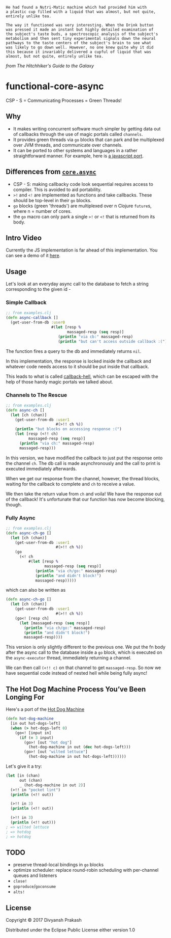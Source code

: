 ```
He had found a Nutri-Matic machine which had provided him with
a plastic cup filled with a liquid that was almost, but not quite,
entirely unlike tea.

The way it functioned was very interesting. When the Drink button
was pressed it made an instant but highly detailed examination of
the subject's taste buds, a spectroscopic analysis of the subject's
metabolism and then sent tiny experimental signals down the neural
pathways to the taste centers of the subject's brain to see what
was likely to go down well. However, no one knew quite why it did
this because it invariably delivered a cupful of liquid that was
almost, but not quite, entirely unlike tea.
```
*from The Hitchhiker's Guide to the Galaxy*

# functional-core-async

CSP - S = Communicating Processes = Green Threads!

## Why

- It makes writing concurrent software much simpler by getting data out of callbacks
through the use of magic portals called `channels`.
- It provides green threads via `go` blocks that can park and be multiplexed over JVM threads,
and communicate over channels.
- It can be ported to other systems and languages in a rather straightforward manner.
For example, here is [a javascript port](https://github.com/divs1210/coroutines.js).

## Differences from [`core.async`](https://github.com/clojure/core.async)
- CSP - S: making callbacky code look sequential requires access to compiler. This is avoided to aid portability.
- `>!` and `<!` are implemented as functions and take callbacks. These should be top-level in their `go` blocks.
- `go` blocks (green 'threads') are multiplexed over n Clojure `future`s, where n = number of cores.
- the `go` macro can only park a single `>!` or `<!` that is returned from its body.

## Intro Video

Currently the JS implementation is far ahead of this implementation. You can see a demo of it [here](https://www.youtube.com/watch?v=bjQenG-gcME).

## Usage

Let's look at an everyday async call to the database to fetch a string
corresponding to the given id -

### Simple Callback
```clojure
;; from examples.clj
(defn async-callback []
  (get-user-from-db :user0
                    #(let [resp %
                           massaged-resp (seq resp)]
                       (println "via cb:" massaged-resp)
                       (println "but can't access outside callback :("))))
```

The function fires a query to the db and immediately returns `nil`.

In this implementation, the response is locked inside the callback
and whatever code needs access to it should be put inside that callback.

This leads to what is called [callback-hell](http://callbackhell.com/),
which can be escaped with the help of those handy magic portals we talked about.

### Channels to The Rescue
```clojure
;; from examples.clj
(defn async-ch []
  (let [ch (chan)]
    (get-user-from-db :user1
                      #(>!! ch %))
    (println "but blocks on accessing response :(")
    (let [resp (<!! ch)
          massaged-resp (seq resp)]
      (println "via ch:" massaged-resp)
      massaged-resp)))
```

In this version, we have modified the callback to just put the response onto
the channel `ch`. The db call is made asynchronously and the call to print
is executed immediately afterwards.

When we get our response from the channel, however, the thread blocks, waiting
for the callback to complete and `ch` to receive a value.

We then take the return value from `ch` and voila! We have the response out of
the callback! It's unfortunate that our function has now become blocking, though.

### Fully Async
```clojure
;; from examples.clj
(defn async-ch-go []
  (let [ch (chan)]
    (get-user-from-db :user1
                      #(>!! ch %))
    (go
      (<! ch
          #(let [resp %
                 massaged-resp (seq resp)]
             (println "via ch/go:" massaged-resp)
             (println "and didn't block!")
             massaged-resp)))))
```
which can also be written as
```clojure
(defn async-ch-go []
  (let [ch (chan)]
    (get-user-from-db :user1
                      #(>!! ch %))
    (go<! [resp ch]
      (let [massaged-resp (seq resp)]
        (println "via ch/go:" massaged-resp)
        (println "and didn't block!")
        massaged-resp))))
```

This version is only slightly different to the previous one.
We put the fn body after the async call to the database inside
a `go` block, which is executed on the `async-executor` thread,
immediately returning a channel.

We can then call `(<!! c)` on that channel to get `massaged-resp`.
So now we have sequential code instead of nested hell while
being fully async!

## The Hot Dog Machine Process You’ve Been Longing For

Here's a port of the [Hot Dog Machine](https://www.braveclojure.com/core-async/)

```clojure
(defn hot-dog-machine
  [in out hot-dogs-left]
  (when (> hot-dogs-left 0)
    (go<! [input in]
      (if (= 3 input)
        (go>! [out "hot dog"]
          (hot-dog-machine in out (dec hot-dogs-left)))
        (go>! [out "wilted lettuce"]
          (hot-dog-machine in out hot-dogs-left))))))
```
Let's give it a try:
```clojure
(let [in (chan)
      out (chan)
      _ (hot-dog-machine in out 2)]
  (>!! in "pocket lint")
  (println (<!! out))

  (>!! in 3)
  (println (<!! out))

  (>!! in 3)
  (println (<!! out)))
; => wilted lettuce
; => hotdog
; => hotdog
```

## TODO

* preserve thread-local bindings in `go` blocks
* optimize scheduler: replace round-robin scheduling with per-channel queues and listeners
* `close!`
* `goproduce`/`goconsume`
* `alts!`

## License

Copyright © 2017 Divyansh Prakash

Distributed under the Eclipse Public License either version 1.0

